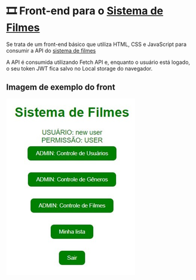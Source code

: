 # 🎞 Front-end para o [Sistema de Filmes](https://github.com/EnzoHonorato/api-filmsystem) 

Se trata de um front-end básico que utiliza HTML, CSS e JavaScript para consumir a API do [sistema de filmes](https://github.com/EnzoHonorato/api-filmsystem) 

A API é consumida utilizando Fetch API e, enquanto o usuário está logado, o seu token JWT fica salvo no Local storage do navegador.

## Imagem de exemplo do front
![Exemplo de imagem do front-end](exemplo-front.jpg)

